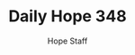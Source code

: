 ---
image: /assets/img/daily-hope-default-artwork.png
title: Daily Hope 348
number: 348
categories:
  - Daily Hope
author: Hope Staff
notes: Daily Hope 348
embed: >-
  <iframe style="border-radius:12px" src="https://open.spotify.com/embed/episode/3tKNzJCexJlUIcCCcchYsL?utm_source=generator" width="100%" height="152" frameBorder="0" allowfullscreen="" allow="autoplay; clipboard-write; encrypted-media; fullscreen; picture-in-picture" loading="lazy"></iframe>
---